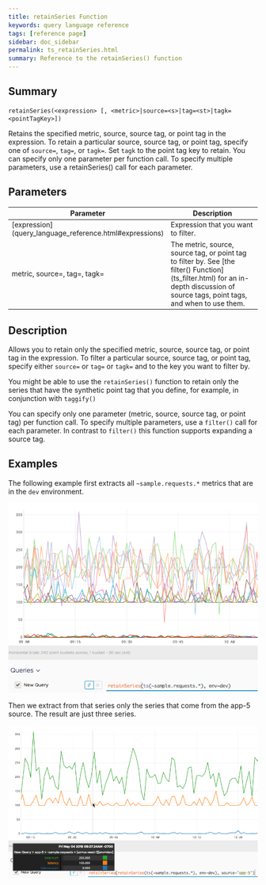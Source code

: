 ```yaml
---
title: retainSeries Function
keywords: query language reference
tags: [reference page]
sidebar: doc_sidebar
permalink: ts_retainSeries.html
summary: Reference to the retainSeries() function
---
```


## Summary
```
retainSeries(<expression> [, <metric>|source=<s>|tag=<st>|tagk=<pointTagKey>])
```
<!---should that be metric inside angles?-->

Retains the specified metric, source, source tag, or point tag in the expression.  To retain a particular source, source tag, or point tag, specify one of `source=`, `tag=`, or `tagk=`. Set `tagk` to the point tag key to retain. You can specify only one parameter per function call. To specify multiple parameters, use a retainSeries() call for each parameter.

<!-- No key is required to retain a metric. =>What does that mean? -->

## Parameters
<table>
<tbody>
<thead>
<tr><th width="20%">Parameter</th><th width="80%">Description</th></tr>
</thead>
<tr>
<td markdown="span"> [expression](query_language_reference.html#expressions)</td>
<td>Expression that you want to filter.</td>
</tr>
<tr>
<td>metric, source=, tag=, tagk=</td>
<td>The metric, source, source tag, or point tag to filter by. See [the filter() Function](ts_filter.html) for an in-depth discussion of source tags, point tags, and when to use them. </td></tr>
</tbody>
</table>

## Description

Allows you to retain only the specified metric, source, source tag, or point tag in the expression. To filter a particular source, source tag, or point tag, specify either `source=` or `tag=` or `tagk=` and to the key you want to filter by.

You might be able to use the `retainSeries()` function to retain only the series that have the synthetic point tag that you define, for example, in conjunction with `taggify()`

You can specify only one parameter (metric, source, source tag, or point tag) per function call. To specify multiple parameters, use a `filter()` call for each parameter. In contrast to `filter()` this function supports expanding a source tag.


## Examples

The following example first extracts all `~sample.requests.*` metrics that are in the `dev` environment.

![retain series 1](images/ts_retain_series_1.png)

Then we extract from that series only the series that come from the app-5 source. The result are just three series.

![retain series 2](images/ts_retain_series_2.png) 
